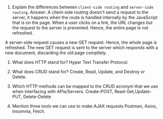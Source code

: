1.  Explain the differences between `client-side routing` and `server-side routing`.
Answer: A client-side routing doesn't send a request to the server, it happens when the route is handled internally by the JavaScript that is on the page. When a user clicks on a link, the URL changes but the request to the server is prevented. Hence, the entire page is not refreshed.

A server-side request causes a new GET request. Hence, the whole page is  refreshed. The new GET request is sent to the server which responds with a new document, discarding the old page compltely.

1.  What does HTTP stand for?
Hyper Text Transfer Protocol.

1.  What does CRUD stand for?
Create, Read, Update, and Destroy or Delete.

1.  Which HTTP methods can be mapped to the CRUD acronym that we use when interfacing with APIs/Servers.
Create-POST, Read-Get,Update-PUT, Delete-Delete

1.  Mention three tools we can use to make AJAX requests
Postman, Axios, Insomnia, Fetch. 
